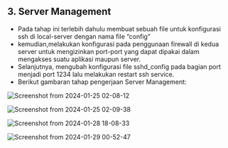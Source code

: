 ## 3. Server Management
  
+ Pada tahap ini terlebih dahulu membuat sebuah file untuk konfigurasi ssh di local-server dengan nama file “config” 
+ kemudian,melakukan konfigurasi pada penggunaan firewall di kedua server untuk mengizinkan port-port yang dapat dipakai dalam mengakses suatu aplikasi maupun server.
+ Selanjutnya, mengubah konfigurasi file sshd_config pada bagian port menjadi port 1234 lalu melakukan restart ssh service.
+ Berikut gambaran tahap pengerjaan Server Management:

![Screenshot from 2024-01-25 02-08-12](https://github.com/Muna-020/DEVOPS-BATCH-19/assets/74352384/e3111823-1d54-4213-97ba-651e9ba9f7a8)

![Screenshot from 2024-01-25 02-09-38](https://github.com/Muna-020/DEVOPS-BATCH-19/assets/74352384/2591cc47-603d-472c-9bcc-1943c7ac9b1b)

![Screenshot from 2024-01-28 18-08-33](https://github.com/Muna-020/DEVOPS-BATCH-19/assets/74352384/8614389f-05f5-4767-af16-ea10a69a394f)

![Screenshot from 2024-01-29 00-52-47](https://github.com/Muna-020/DEVOPS-BATCH-19/assets/74352384/7d691bf2-5f9f-409a-bb65-fc54b510a9ad)
